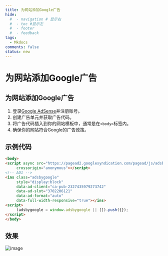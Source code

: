 ```yaml
---
title: 为网站添加Google广告
hide:
  #  - navigation # 显示右
  #  - toc #显示左
  #  - footer
  #  - feedback  
tags:
  - Mkdocs
comments: false
status: new
---
```


# 为网站添加Google广告

## 为网站添加Google广告

1. 登录[Google AdSense](https://www.google.com/adsense/start/)并注册账号。
2. 创建广告单元并获取广告代码。
3. 将广告代码插入到你的网站模板中，通常是在`<body>`标签内。
4. 确保你的网站符合Google的广告政策。

## 示例代码

```html
<body>
<script async src="https://pagead2.googlesyndication.com/pagead/js/adsbygoogle.js?client=ca-pub-2327435979273742"
     crossorigin="anonymous"></script>
<!-- AD1 -->
<ins class="adsbygoogle"
     style="display:block"
     data-ad-client="ca-pub-2327435979273742"
     data-ad-slot="3702206121"
     data-ad-format="auto"
     data-full-width-responsive="true"></ins>
<script>
     (adsbygoogle = window.adsbygoogle || []).push({});
</script>
</body>
```


## 效果

<body>
<script async src="https://pagead2.googlesyndication.com/pagead/js/adsbygoogle.js?client=ca-pub-2327435979273742"
     crossorigin="anonymous"></script>
<!-- AD1 -->
<ins class="adsbygoogle"
     style="display:block"
     data-ad-client="ca-pub-2327435979273742"
     data-ad-slot="3702206121"
     data-ad-format="auto"
     data-full-width-responsive="true"></ins>
<script>
     (adsbygoogle = window.adsbygoogle || []).push({});
</script>
</body>


![image](https://s1.imagehub.cc/images/2025/06/29/ad5ec6e43f978a3f8d708b23389d8b3d.png)